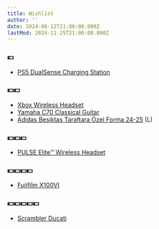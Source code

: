 ```yaml
---
title: Wishlist
author: ''
date: 2024-06-12T21:00:00.000Z
lastMod: 2024-11-25T21:00:00.000Z
---
```


### 💵

* [PS5 DualSense Charging Station]()

### 💵💵

* [Xbox Wireless Headset](https://www.xbox.com/en-US/accessories/headsets/xbox-wireless-headset)
* [Yamaha C70 Classical Guitar](https://www.amazon.com.tr/YAMAHA-C70-II-Yamaha-Klasik/dp/B000RW2C7U/)
* [Adidas Beşiktaş Taraftara Özel Forma 24-25](https://www.kartalyuvasi.com.tr/urunler/adidas-besiktas-taraftara-ozel-forma-24-25-5ks4e01) (L)

### 💵💵💵

* [PULSE Elite™ Wireless Headset](https://www.amazon.com.tr/PlayStation-PULSE-Elite-Wireless-Headset/dp/B0CMDH9M5W/)

### 💵💵💵💵

* [Fujifilm X100VI](https://www.fujifilmshop.com/katalog/urun/fujifilm_x100vi_gumus)

### 💵💵💵💵💵

* [Scrambler Ducati](https://www.ducati.com/us/en/bikes/scrambler)
